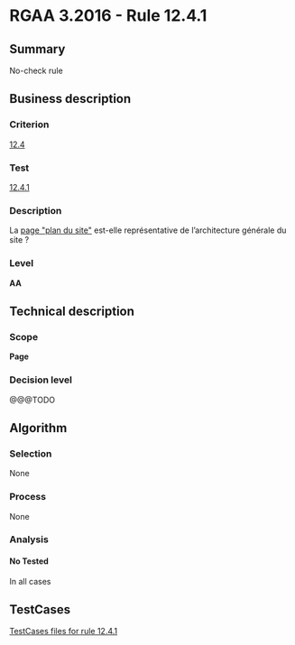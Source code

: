 # RGAA 3.2016 - Rule 12.4.1

## Summary
No-check rule


## Business description

### Criterion
[12.4](http://references.modernisation.gouv.fr/rgaa-accessibilite/criteres.html#crit-12-4)

### Test
[12.4.1](http://references.modernisation.gouv.fr/rgaa-accessibilite/criteres.html#test-12-4-1)

### Description
<div lang="fr">La <a href="http://references.modernisation.gouv.fr/rgaa-accessibilite/glossaire.html#page-plan-du-site">page "plan du site"</a> est-elle repr&#xE9;sentative de l&#x2019;architecture g&#xE9;n&#xE9;rale du site&nbsp;?</div>

### Level
**AA**


## Technical description

### Scope
**Page**

### Decision level
@@@TODO


## Algorithm

### Selection
None

### Process
None

### Analysis

#### No Tested
In all cases


##  TestCases

[TestCases files for rule 12.4.1](https://github.com/Asqatasun/Asqatasun/tree/RGAA_3.2016/rules/rules-rgaa3.2016/src/test/resources/testcases/rgaa32016/Rgaa32016Rule120401/)


